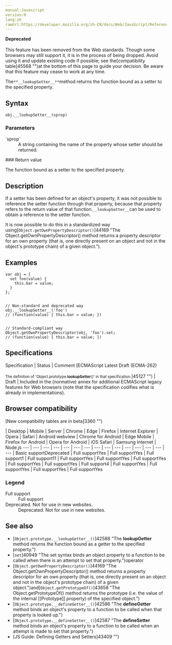 ```yaml
---
manual:Javascript
version:0
lang:zh
rawUrl:https://developer.mozilla.org/zh-CN/docs/Web/JavaScript/Reference/Global_Objects/Object/LookupSetter
---
```






**Deprecated**<br></br>This feature has been removed from the Web standards. Though some browsers may still support it, it is in the process of being dropped. Avoid using it and update existing code if possible; see the[compatibility table]45568 "")at the bottom of this page to guide your decision. Be aware that this feature may cease to work at any time.





The`**__lookupSetter__**`method returns the function bound as a setter to the specified property.


## Syntax<a name="Syntax"></a>

```
obj.__lookupSetter__(sprop)
```

### Parameters<a name="Parameters"></a>
<dl><dt id=''>`sprop`</dt><dd>A string containing the name of the property whose setter should be returned.</dd></dl>
### Return value<a name="Return_value"></a>


The function bound as a setter to the specified property.


## Description<a name="Description"></a>


If a setter has been defined for an object&#39;s property, it was not possible to reference the setter function through that property, because that property refers to the return value of that function.`__lookupSetter__`can be used to obtain a reference to the setter function.



It is now possible to do this in a standardized way using[`Object.getOwnPropertyDescriptor()`]44169 "The Object.getOwnPropertyDescriptor() method returns a property descriptor for an own property (that is, one directly present on an object and not in the object's prototype chain) of a given object.").


## Examples<a name="Examples"></a>

```
var obj = {
  set foo(value) {
    this.bar = value;
  }
};


// Non-standard and deprecated way
obj.__lookupSetter__('foo')
// (function(value) { this.bar = value; })


// Standard-compliant way
Object.getOwnPropertyDescriptor(obj, 'foo').set;
// (function(value) { this.bar = value; })
```

## Specifications<a name="Specifications"></a>

Specification | Status | Comment 
[ECMAScript Latest Draft (ECMA-262)<br></br><small>The definition of &#39;Object.prototype.__lookupSetter__()&#39; in that specification.</small>]45127 "") | Draft | Included in the (normative) annex for additional ECMAScript legacy features for Web browsers (note that the specification codifies what is already in implementations). 


## Browser compatibility<a name="Browser_compatibility"></a>
[New compatibility tables are in beta<i></i>]3360 "")

 | <abbr>Desktop<i></i></abbr> | <abbr>Mobile<i></i></abbr> | <abbr>Server<i></i></abbr> 
 | <abbr>Chrome<i></i></abbr> | <abbr>Edge<i></i></abbr> | <abbr>Firefox<i></i></abbr> | <abbr>Internet Explorer<i></i></abbr> | <abbr>Opera<i></i></abbr> | <abbr>Safari<i></i></abbr> | <abbr>Android webview<i></i></abbr> | <abbr>Chrome for Android<i></i></abbr> | <abbr>Edge Mobile<i></i></abbr> | <abbr>Firefox for Android<i></i></abbr> | <abbr>Opera for Android<i></i></abbr> | <abbr>iOS Safari<i></i></abbr> | <abbr>Samsung Internet<i></i></abbr> | <abbr>Node.js<i></i></abbr> 
 ---  |  ---  |  ---  |  ---  |  ---  |  ---  |  ---  |  ---  |  ---  |  ---  |  ---  |  ---  |  ---  |  ---  |  ---  | 
Basic support<abbr>Deprecated<i></i></abbr> | <abbr>Full support</abbr>Yes | <abbr>Full support</abbr>Yes | <abbr>Full support</abbr>1 | <abbr>Full support</abbr>11 | <abbr>Full support</abbr>Yes | <abbr>Full support</abbr>Yes | <abbr>Full support</abbr>Yes | <abbr>Full support</abbr>Yes | <abbr>Full support</abbr>Yes | <abbr>Full support</abbr>4 | <abbr>Full support</abbr>Yes | <abbr>Full support</abbr>Yes | <abbr>Full support</abbr>Yes | <abbr>Full support</abbr>Yes 


### Legend<a name="Legend"></a>
<dl><dt id=''><abbr>Full support</abbr></dt><dd>Full support</dd><dt id=''><abbr>Deprecated. Not for use in new websites.<i></i></abbr></dt><dd>Deprecated. Not for use in new websites.</dd></dl>


## See also<a name="See_also"></a>

* [`Object.prototype.__lookupGetter__()`]42588 "The __lookupGetter__ method returns the function bound as a getter to the specified property.")
* [`set`]40949 "The set syntax binds an object property to a function to be called when there is an attempt to set that property.")operator
* [`Object.getOwnPropertyDescriptor()`]44169 "The Object.getOwnPropertyDescriptor() method returns a property descriptor for an own property (that is, one directly present on an object and not in the object's prototype chain) of a given object.")and[`Object.getPrototypeOf()`]43658 "The Object.getPrototypeOf() method returns the prototype (i.e. the value of the internal [[Prototype]] property) of the specified object.")
* [`Object.prototype.__defineGetter__()`]42586 "The __defineGetter__ method binds an object's property to a function to be called when that property is looked up.")
* [`Object.prototype.__defineSetter__()`]42587 "The __defineSetter__ method binds an object's property to a function to be called when an attempt is made to set that property.")
* [JS Guide: Defining Getters and Setters]43409 "")



